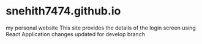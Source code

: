 # snehith7474.github.io
my personal website
This site provides the details of the login screen using React Application 
changes updated for develop branch
